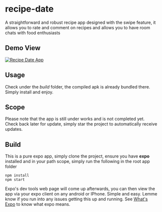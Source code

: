 # recipe-date
A straightforward and robust recipe app designed with the swipe feature, it allows you to rate and comment on recipes and allows you to have room chats with food enthusiasts

## Demo View
[![Recipe Date App](https://j.gifs.com/wVW81w.gif)](https://www.linkedin.com/in/adedamola-ephraim-024409100/)

## Usage
Check under the *build* folder, the compiled apk is already bundled there. Simply install and enjoy.

## Scope
Please note that the app is still under works and is not completed yet. Check back later for update, simply star the project to automatically receive updates.

## Build
This is a pure expo app, simply clone the project, ensure you have **expo** installed and in your path scope, simply run the following in the root app folder
```shell
npm install 
npm start
```

Expo's dev tools web page will come up afterwards, you can then view the app via your expo client on any android or IPhone. Simple and easy. Lemme know if you run into any issues getting this up and running.
See [What's Expo](https://docs.expo.io/) to know what expo means.


